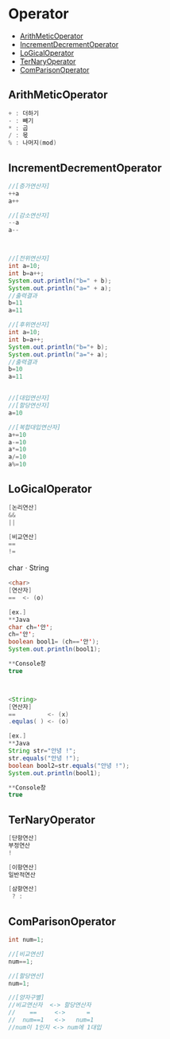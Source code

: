 # Operator
- [ArithMeticOperator](#arithmeticoperator)
- [IncrementDecrementOperator](#incrementdecrementoperator)
- [LoGicalOperator](#logicaloperator)
- [TerNaryOperator](#ternaryoperator)
- [ComParisonOperator](#comparisonoperator)
## ArithMeticOperator
```java
+ : 더하기
- : 빼기
* : 곱
/ : 몫
% : 나머지(mod)
```


## IncrementDecrementOperator
```java
//[증가연산자]
++a
a++ 

//[감소연산자]
--a
a--



//[전위연산자]
int a=10;
int b=a++;
System.out.println("b=" + b);
System.out.println("a=" + a);
//출력결과
b=11
a=11

//[후위연산자]
int a=10;
int b=a++;
System.out.println("b="+ b);
System.out.println("a="+ a);
//출력결과
b=10
a=11


//[대입연산자]
//[할당연산자]
a=10

//[복합대입연산자]
a+=10
a-=10
a*=10
a/=10
a%=10
```


## LoGicalOperator
```java
[논리연산]
&&
||

[비교연산]
==
!=
```

charㆍString
```java
<char>
[연산자]
==  <- (o)

[ex.]
**Java
char ch='안';
ch='안';
boolean bool1= (ch=='안');
System.out.println(bool1);

**Console창
true



<String>
[연산자]
==         <- (x)
.equlas( ) <- (o)

[ex.]
**Java
String str="안녕 !";
str.equals("안녕 !");
boolean bool2=str.equals("안녕 !");
System.out.println(bool1);

**Console창
true
```


## TerNaryOperator
```java
[단항연산] 
부정연산
!

[이항연산]
일반적연산

[삼항연산]
 ? :
```

## ComParisonOperator
```java
int num=1;

//[비교연산]
num==1;

//[할당연산]
num=1;

//[양자구별]
//비교연산자  <-> 할당연산자
//    ==     <->      =
//  num==1   <->   num=1
//num이 1인지 <-> num에 1대입
```


